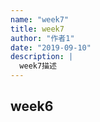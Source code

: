 ```yaml
---
name: "week7"
title: week7
author: "作者1"
date: "2019-09-10"
description: |
  week7描述
---
```


## week6
